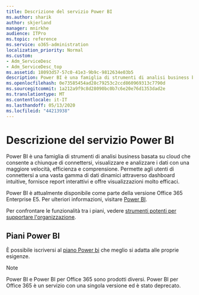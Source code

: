 ```yaml
---
title: Descrizione del servizio Power BI
ms.author: sharik
author: skjerland
manager: mnirkhe
audience: ITPro
ms.topic: reference
ms.service: o365-administration
localization_priority: Normal
ms.custom:
- Adm_ServiceDesc
- Adm_ServiceDesc_top
ms.assetid: 18093d57-57c0-41e3-9b9c-9812634e03b5
description: Power BI è una famiglia di strumenti di analisi business basata su cloud che consente a chiunque di connettersi, visualizzare e analizzare i dati con una maggiore velocità, efficienza e comprensione. Permette agli utenti di connettersi a una vasta gamma di dati dinamici attraverso dashboard intuitive, fornisce report interattivi e offre visualizzazioni molto efficaci.
ms.openlocfilehash: 0e73585454ad28c79253c2ccd860969313c7790d
ms.sourcegitcommit: 1a212a9f9c8d28090bc0b7c6e20e76d1353dad2e
ms.translationtype: MT
ms.contentlocale: it-IT
ms.lasthandoff: 05/13/2020
ms.locfileid: "44213938"
---
```

# <a name="power-bi-service-description"></a>Descrizione del servizio Power BI

Power BI è una famiglia di strumenti di analisi business basata su cloud che consente a chiunque di connettersi, visualizzare e analizzare i dati con una maggiore velocità, efficienza e comprensione. Permette agli utenti di connettersi a una vasta gamma di dati dinamici attraverso dashboard intuitive, fornisce report interattivi e offre visualizzazioni molto efficaci.
  
Power BI è attualmente disponibile come parte della versione Office 365 Enterprise E5. Per ulteriori informazioni, visitare [Power BI](https://powerbi.microsoft.com/).
  
Per confrontare le funzionalità tra i piani, vedere [strumenti potenti per supportare l'organizzazione](https://go.microsoft.com/fwlink/?LinkID=799177&amp;clcid=0x409).
  
## <a name="power-bi-plans"></a>Piani Power BI

È possibile iscriversi al [piano Power bi](https://go.microsoft.com/fwlink/?LinkID=786854) che meglio si adatta alle proprie esigenze. 
  
> [!NOTE]
> Power BI e Power BI per Office 365 sono prodotti diversi. Power BI per Office 365 è un servizio con una singola versione ed è stato deprecato. 
  